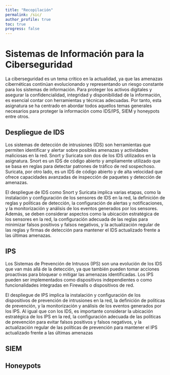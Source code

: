 ```yaml
---
title: "Recopilación"
permalink: /sic/
author_profile: true
toc: true
progress: false
---
```


# Sistemas de Información para la Ciberseguridad

La ciberseguridad es un tema crítico en la actualidad, ya que las amenazas cibernéticas continúan evolucionando y representando un riesgo constante para los sistemas de información. Para proteger los activos digitales y asegurar la confidencialidad, integridad y disponibilidad de la información, es esencial contar con herramientas y técnicas adecuadas. Por tanto, esta asignatura se ha centrado en abordar todos aquellos temas generales necesarios para proteger la información como IDS/IPS, SIEM y honeypots entre otros.

## Despliegue de IDS
Los sistemas de detección de intrusiones (IDS) son herramientas que permiten identificar y alertar sobre posibles amenazas y actividades maliciosas en la red. Snort y Suricata son dos de los IDS utilizados en la asignatura. Snort es un IDS de código abierto y ampliamente utilizado que se basa en reglas para detectar patrones de tráfico de red sospechoso. Suricata, por otro lado, es un IDS de código abierto y de alta velocidad que ofrece capacidades avanzadas de inspección de paquetes y detección de amenazas.

El despliegue de IDS como Snort y Suricata implica varias etapas, como la instalación y configuración de los sensores de IDS en la red, la definición de reglas y políticas de detección, la configuración de alertas y notificaciones, y la monitorización y análisis de los eventos generados por los sensores. Además, se deben considerar aspectos como la ubicación estratégica de los sensores en la red, la configuración adecuada de las reglas para minimizar falsos positivos y falsos negativos, y la actualización regular de las reglas y firmas de detección para mantener el IDS actualizado frente a las últimas amenazas.

## IPS
Los Sistemas de Prevención de Intrusos (IPS) son una evolución de los IDS que van más allá de la detección, ya que también pueden tomar acciones proactivas para bloquear o mitigar las amenazas identificadas. Los IPS pueden ser implementados como dispositivos independientes o como funcionalidades integradas en Firewalls o dispositivos de red.

El despliegue de IPS implica la instalación y configuración de los dispositivos de prevención de intrusiones en la red, la definición de políticas de prevención, y la monitorización y análisis de los eventos generados por los IPS. Al igual que con los IDS, es importante considerar la ubicación estratégica de los IPS en la red, la configuración adecuada de las políticas de prevención para evitar falsos positivos y falsos negativos, y la actualización regular de las políticas de prevención para mantener el IPS actualizado frente a las últimas amenazas

## SIEM

## Honeypots